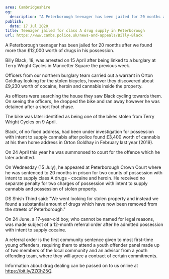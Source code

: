 ```yaml
area: Cambridgeshire
og:
  description: "A Peterborough teenager has been jailed for 20 months after we found more than \xA312,000 worth of drugs in his possession."
publish:
  date: 17 Jul 2020
title: Teenager jailed for class A drug supply in Peterborough
url: https://www.cambs.police.uk/news-and-appeals/Billy-Black
```

A Peterborough teenager has been jailed for 20 months after we found more than £12,000 worth of drugs in his possession.

Billy Black, 18, was arrested on 15 April after being linked to a burglary at Terry Wright Cycles in Mancetter Square the previous week.

Officers from our northern burglary team carried out a warrant in Orton Goldhay looking for the stolen bicycles, however they discovered about £9,230 worth of cocaine, heroin and cannabis inside the property.

As officers were searching the house they saw Black cycling towards them. On seeing the officers, he dropped the bike and ran away however he was detained after a short foot chase.

The bike was later identified as being one of the bikes stolen from Terry Wright Cycles on 9 April.

Black, of no fixed address, had been under investigation for possession with intent to supply cannabis after police found £3,400 worth of cannabis at his then home address in Orton Goldhay in February last year (2019).

On 24 April this year he was summonsed to court for the offence which he later admitted.

On Wednesday (15 July), he appeared at Peterborough Crown Court where he was sentenced to 20 months in prison for two counts of possession with intent to supply class A drugs - cocaine and heroin. He received no separate penalty for two charges of possession with intent to supply cannabis and possession of stolen property.

DS Shish Thind said: "We went looking for stolen property and instead we found a substantial amount of drugs which have now been removed from the streets of Peterborough."

On 24 June, a 17-year-old boy, who cannot be named for legal reasons, was made subject of a 12-month referral order after he admitted possession with intent to supply cocaine.

A referral order is the first community sentence given to most first-time young offenders, requiring them to attend a youth offender panel made up of two members of the local community and an advisor from a youth offending team, where they will agree a contract of certain commitments.

Information about drug dealing can be passed on to us online at https://bit.ly/2ZChZ5Q.
